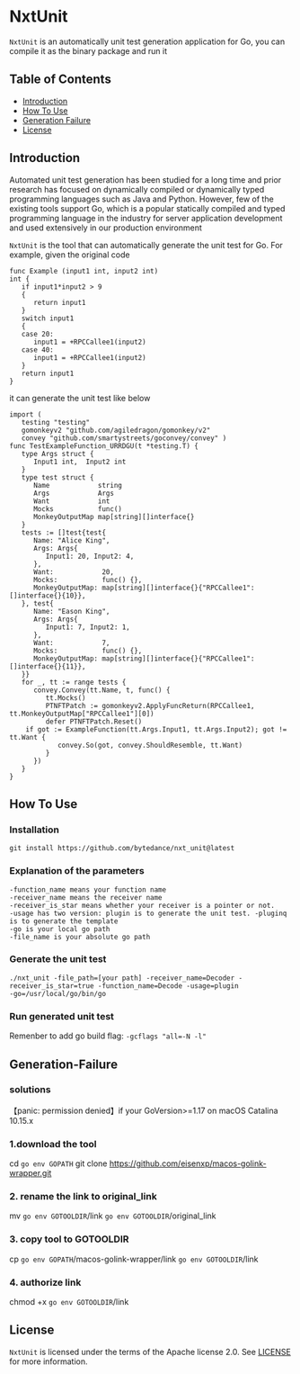 # NxtUnit

`NxtUnit` is an automatically unit test generation application for Go, you can compile it as the binary package and run it

## Table of Contents

- [Introduction](#Introduction)
- [How To Use](#How-To-Use)
- [Generation Failure](#Generation-Failure)
- [License](#License)

## Introduction

Automated unit test generation has been studied for a long time and prior research has focused on dynamically compiled or 
dynamically typed programming languages such as Java and Python. However, few of the existing tools support Go, 
which is a popular statically compiled and typed programming language in the industry for server application development 
and used extensively in our production environment

`NxtUnit` is the tool that can automatically generate the unit test for Go. For example, given the original code
```
func Example (input1 int, input2 int) 
int {
   if input1*input2 > 9 
   {
      return input1
   }
   switch input1 
   {
   case 20:
      input1 = +RPCCallee1(input2)
   case 40:
      input1 = +RPCCallee1(input2)
   }
   return input1
}
```

it can generate the unit test like below
```
import (
   testing "testing"
   gomonkeyv2 "github.com/agiledragon/gomonkey/v2"
   convey "github.com/smartystreets/goconvey/convey" )
func TestExampleFunction_URRDGU(t *testing.T) {
   type Args struct {
      Input1 int,  Input2 int
   }
   type test struct {
      Name            string
      Args            Args
      Want            int
      Mocks           func()
      MonkeyOutputMap map[string][]interface{}
   }
   tests := []test{test{
      Name: "Alice King",
      Args: Args{
         Input1: 20, Input2: 4,
      },
      Want:            20,
      Mocks:           func() {},
      MonkeyOutputMap: map[string][]interface{}{"RPCCallee1": []interface{}{10}},
   }, test{
      Name: "Eason King",
      Args: Args{
         Input1: 7, Input2: 1,
      },
      Want:            7,
      Mocks:           func() {},
      MonkeyOutputMap: map[string][]interface{}{"RPCCallee1": []interface{}{11}},
   }}
   for _, tt := range tests {
      convey.Convey(tt.Name, t, func() {
         tt.Mocks()
         PTNFTPatch := gomonkeyv2.ApplyFuncReturn(RPCCallee1, tt.MonkeyOutputMap["RPCCallee1"][0])
         defer PTNFTPatch.Reset()
    if got := ExampleFunction(tt.Args.Input1, tt.Args.Input2); got != tt.Want {
            convey.So(got, convey.ShouldResemble, tt.Want)
         }
      })
   }
}
```


## How To Use
### Installation
```
git install https://github.com/bytedance/nxt_unit@latest
```

### Explanation of the parameters
```
-function_name means your function name
-receiver_name means the receiver name
-receiver_is_star means whether your receiver is a pointer or not.
-usage has two version: plugin is to generate the unit test. -pluginq is to generate the template
-go is your local go path
-file_name is your absolute go path
```
###  Generate the unit test
```
./nxt_unit -file_path=[your path] -receiver_name=Decoder -receiver_is_star=true -function_name=Decode -usage=plugin
-go=/usr/local/go/bin/go
```
### Run generated unit test
Remenber to add go build flag: `-gcflags "all=-N -l"`
## Generation-Failure
### solutions
【panic: permission denied】if your GoVersion>=1.17 on macOS Catalina 10.15.x
### 1.download the tool
cd `go env GOPATH`
git clone https://github.com/eisenxp/macos-golink-wrapper.git
### 2. rename the link to original_link
mv `go env GOTOOLDIR`/link `go env GOTOOLDIR`/original_link 
### 3. copy tool to GOTOOLDIR
cp `go env GOPATH`/macos-golink-wrapper/link  `go env GOTOOLDIR`/link 
### 4. authorize link
chmod +x `go env GOTOOLDIR`/link


## License

`NxtUnit` is licensed under the terms of the Apache license 2.0. See [LICENSE](LICENSE) for more information.